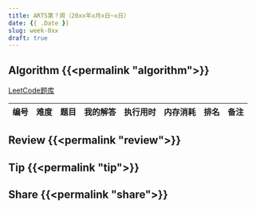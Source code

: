 ```yaml
---
title: ARTS第？周（20xx年x月x日~x日）
date: {{ .Date }}
slug: week-0xx
draft: true
---
```


## Algorithm {{<permalink "algorithm">}}

[LeetCode题库](https://leetcode-cn.com/problemset/all/)

| 编号 | 难度 | 题目 | 我的解答 | 执行用时 | 内存消耗 | 排名 | 备注 |
|:----:|:----:|:-----|:---------|---------:|---------:|-----:|:-----|

## Review {{<permalink "review">}}


## Tip {{<permalink "tip">}}


## Share {{<permalink "share">}}


